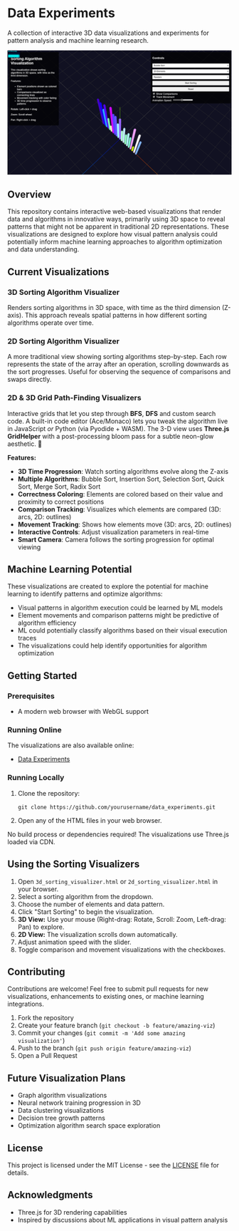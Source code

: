 # Data Experiments

A collection of interactive 3D data visualizations and experiments for pattern analysis and machine learning research.

![3D Sorting Visualization](screenshots/sorting-demo.png)

## Overview

This repository contains interactive web-based visualizations that render data and algorithms in innovative ways, primarily using 3D space to reveal patterns that might not be apparent in traditional 2D representations. These visualizations are designed to explore how visual pattern analysis could potentially inform machine learning approaches to algorithm optimization and data understanding.

## Current Visualizations

### 3D Sorting Algorithm Visualizer

Renders sorting algorithms in 3D space, with time as the third dimension (Z-axis). This approach reveals spatial patterns in how different sorting algorithms operate over time.

### 2D Sorting Algorithm Visualizer

A more traditional view showing sorting algorithms step-by-step. Each row represents the state of the array after an operation, scrolling downwards as the sort progresses. Useful for observing the sequence of comparisons and swaps directly.

### 2D & 3D Grid Path-Finding Visualizers
Interactive grids that let you step through **BFS**, **DFS** and custom
search code.  A built-in code editor (Ace/Monaco) lets you tweak the
algorithm live in JavaScript *or* Python (via Pyodide + WASM).  The 3-D
view uses **Three.js GridHelper** with a post-processing bloom pass for a
subtle neon-glow aesthetic. 🔦

**Features:**
- **3D Time Progression**: Watch sorting algorithms evolve along the Z-axis
- **Multiple Algorithms**: Bubble Sort, Insertion Sort, Selection Sort, Quick Sort, Merge Sort, Radix Sort
- **Correctness Coloring**: Elements are colored based on their value and proximity to correct positions
- **Comparison Tracking**: Visualizes which elements are compared (3D: arcs, 2D: outlines)
- **Movement Tracking**: Shows how elements move (3D: arcs, 2D: outlines)
- **Interactive Controls**: Adjust visualization parameters in real-time
- **Smart Camera**: Camera follows the sorting progression for optimal viewing

## Machine Learning Potential

These visualizations are created to explore the potential for machine learning to identify patterns and optimize algorithms:

- Visual patterns in algorithm execution could be learned by ML models
- Element movements and comparison patterns might be predictive of algorithm efficiency
- ML could potentially classify algorithms based on their visual execution traces
- The visualizations could help identify opportunities for algorithm optimization

## Getting Started

### Prerequisites

- A modern web browser with WebGL support

### Running Online

The visualizations are also available online:

- [Data Experiments](https://konradish.github.io/data_experiments)

### Running Locally

1. Clone the repository:
   ```
   git clone https://github.com/yourusername/data_experiments.git
   ```

2. Open any of the HTML files in your web browser.

No build process or dependencies required! The visualizations use Three.js loaded via CDN.

## Using the Sorting Visualizers

1.  Open `3d_sorting_visualizer.html` or `2d_sorting_visualizer.html` in your browser.
2.  Select a sorting algorithm from the dropdown.
3.  Choose the number of elements and data pattern.
4.  Click "Start Sorting" to begin the visualization.
5.  **3D View:** Use your mouse (Right-drag: Rotate, Scroll: Zoom, Left-drag: Pan) to explore.
6.  **2D View:** The visualization scrolls down automatically.
7.  Adjust animation speed with the slider.
8.  Toggle comparison and movement visualizations with the checkboxes.

## Contributing

Contributions are welcome! Feel free to submit pull requests for new visualizations, enhancements to existing ones, or machine learning integrations.

1. Fork the repository
2. Create your feature branch (`git checkout -b feature/amazing-viz`)
3. Commit your changes (`git commit -m 'Add some amazing visualization'`)
4. Push to the branch (`git push origin feature/amazing-viz`)
5. Open a Pull Request

## Future Visualization Plans

- Graph algorithm visualizations
- Neural network training progression in 3D
- Data clustering visualizations
- Decision tree growth patterns
- Optimization algorithm search space exploration

## License

This project is licensed under the MIT License - see the [LICENSE](LICENSE) file for details.

## Acknowledgments

- Three.js for 3D rendering capabilities
- Inspired by discussions about ML applications in visual pattern analysis
